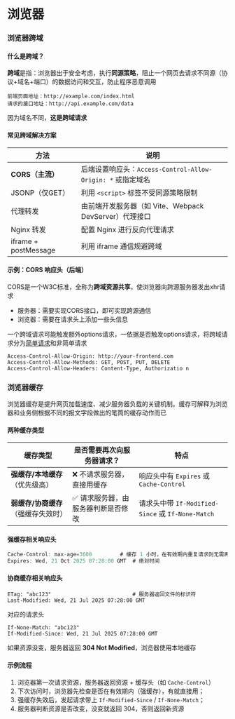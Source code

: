 # 浏览器

### 浏览器跨域

#### 什么是跨域？

**跨域**是指：浏览器出于安全考虑，执行**同源策略**，阻止一个网页去请求不同源（协议+域名+端口）的数据访问和交互，防止程序恶意调用

```
前端页面地址：http://example.com/index.html  
请求的接口地址：http://api.example.com/data
```

因为域名不同，**这是跨域请求**



#### 常见跨域解决方案

| 方法                 | 说明                                                        |
| -------------------- | ----------------------------------------------------------- |
| **CORS（主流）**     | 后端设置响应头：`Access-Control-Allow-Origin: *` 或指定域名 |
| JSONP（仅GET）       | 利用 `<script>` 标签不受同源策略限制                        |
| 代理转发             | 由前端开发服务器（如 Vite、Webpack DevServer）代理接口      |
| Nginx 转发           | 配置 Nginx 进行反向代理请求                                 |
| iframe + postMessage | 利用 iframe 通信规避跨域                                    |



#### 示例：CORS 响应头（后端）

CORS是一个W3C标准，全称为**跨域资源共享**，使浏览器向跨源服务器发出xhr请求

- 服务器：需要实现CORS接口，即可实现跨源通信
- 浏览器：需要在请求头上添加一些头信息

一个跨域请求可能触发额外options请求，一依据是否触发options请求，将跨域请求分为[简单请求](https://developer.mozilla.org/zh-CN/docs/Web/HTTP/Guides/CORS)和非简单请求

```http
Access-Control-Allow-Origin: http://your-frontend.com
Access-Control-Allow-Methods: GET, POST, PUT, DELETE
Access-Control-Allow-Headers: Content-Type, Authorizatio n
```





### 浏览器缓存

浏览器缓存是提升网页加载速度、减少服务器负载的关键机制。缓存可解释为浏览器和业务侧根据不同的报文字段做出的笔筒的缓存动作而已

#### 两种缓存类型

| 缓存类型                            | 是否需要再次向服务器请求？         | 特点                                              |
| ----------------------------------- | ---------------------------------- | ------------------------------------------------- |
| **强缓存/本地缓存**（优先级高）     | ❌ 不请求服务器，直接用缓存         | 响应头中有 `Expires` 或 `Cache-Control`           |
| **弱缓存/协商缓存**（强缓存失效时） | ✅ 请求服务器，由服务器判断是否修改 | 请求头中带 `If-Modified-Since` 或 `If-None-Match` |



#### 强缓存相关响应头

```h
Cache-Control: max-age=3600         # 缓存 1 小时，在有效期内重复请求则无需再次访问服务器，直接从浏览器获取结果
Expires: Wed, 21 Oct 2025 07:28:00 GMT  # 绝对时间
```

#### 协商缓存相关响应头

```http
ETag: "abc123"                          # 服务器返回文件的标识符
Last-Modified: Wed, 21 Jul 2025 07:28:00 GMT
```

对应的请求头

```http
If-None-Match: "abc123"
If-Modified-Since: Wed, 21 Jul 2025 07:28:00 GMT
```

如果资源没变，服务器返回 **304 Not Modified**，浏览器使用本地缓存



#### 示例流程

1. 浏览器第一次请求资源，服务器返回资源 + 缓存头（如 `Cache-Control`）
2. 下次访问时，浏览器先检查是否在有效期内（强缓存），有就直接用；
3. 强缓存失效后，发起请求带上 `If-Modified-Since` / `If-None-Match`；
4. 服务器判断资源是否改变，没变就返回 304，否则返回新资源